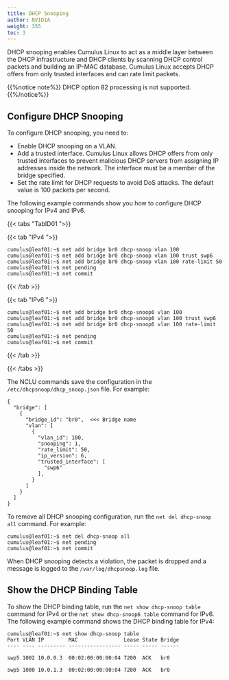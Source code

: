 ```yaml
---
title: DHCP Snooping
author: NVIDIA
weight: 355
toc: 3
---
```

DHCP snooping enables Cumulus Linux to act as a middle layer between the DHCP infrastructure and DHCP clients by scanning DHCP control packets and building an IP-MAC database. Cumulus Linux accepts DHCP offers from only trusted interfaces and can rate limit packets.

{{%notice note%}}
DHCP option 82 processing is not supported.
{{%/notice%}}

## Configure DHCP Snooping

To configure DHCP snooping, you need to:

- Enable DHCP snooping on a VLAN.
- Add a trusted interface. Cumulus Linux allows DHCP offers from only trusted interfaces to prevent malicious DHCP servers from assigning IP addresses inside the network. The interface must be a member of the bridge specified.
- Set the rate limit for DHCP requests to avoid DoS attacks. The default value is 100 packets per second.

The following example commands show you how to configure DHCP snooping for IPv4 and IPv6.

{{< tabs "TabID01 ">}}

{{< tab "IPv4 ">}}

```
cumulus@leaf01:~$ net add bridge br0 dhcp-snoop vlan 100
cumulus@leaf01:~$ net add bridge br0 dhcp-snoop vlan 100 trust swp6
cumulus@leaf01:~$ net add bridge br0 dhcp-snoop vlan 100 rate-limit 50
cumulus@leaf01:~$ net pending
cumulus@leaf01:~$ net commit
```

{{< /tab >}}

{{< tab "IPv6 ">}}

```
cumulus@leaf01:~$ net add bridge br0 dhcp-snoop6 vlan 100
cumulus@leaf01:~$ net add bridge br0 dhcp-snoop6 vlan 100 trust swp6
cumulus@leaf01:~$ net add bridge br0 dhcp-snoop6 vlan 100 rate-limit 50
cumulus@leaf01:~$ net pending
cumulus@leaf01:~$ net commit
```

{{< /tab >}}

{{< /tabs >}}

The NCLU commands save the configuration in the `/etc/dhcpsnoop/dhcp_snoop.json` file. For example:

```
{
  "bridge": [
    {
      "bridge_id": "br0",  <<< Bridge name
      "vlan": [
        {
          "vlan_id": 100,
          "snooping": 1,
          "rate_limit": 50,
          "ip_version": 6,
          "trusted_interface": [
            "swp6"
          ],
        }
      ]
    }
  ]
}
```

To remove all DHCP snooping configuration, run the `net del dhcp-snoop all` command. For example:

```
cumulus@leaf01:~$ net del dhcp-snoop all
cumulus@leaf01:~$ net pending
cumulus@leaf01:~$ net commit
```

When DHCP snooping detects a violation, the packet is dropped and a message is logged to the `/var/log/dhcpsnoop.log` file.

## Show the DHCP Binding Table

To show the DHCP binding table, run the `net show dhcp-snoop table` command for IPv4 or the `net show dhcp-snoop6 table` command for IPv6. The following example command shows the DHCP binding table for IPv4:

```
cumulus@leaf01:~$ net show dhcp-snoop table
Port VLAN IP        MAC               Lease State Bridge
---- ---- --------- ----------------- ----- ----- ------

swp5 1002 10.0.0.3  00:02:00:00:00:04 7200  ACK   br0

swp5 1000 10.0.1.3  00:02:00:00:00:04 7200  ACK   br0
```

